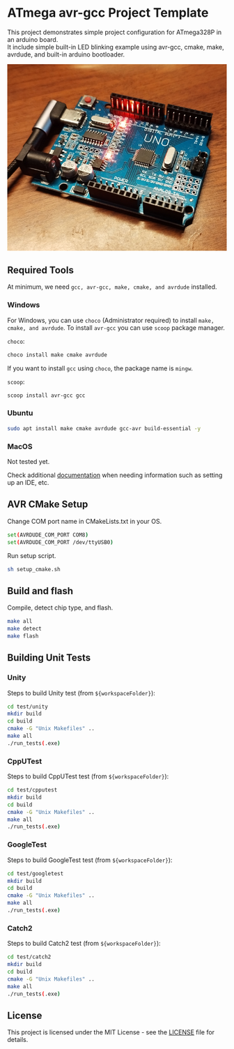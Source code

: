 # ATmega avr-gcc Project Template

This project demonstrates simple project configuration for ATmega328P in an arduino board.  
It include simple built-in LED blinking example using avr-gcc, cmake, make, avrdude, and built-in arduino bootloader.

<p align="center">
  <img src="images/arduino-uno-clone.png" alt="Arduino board">
</p>

## Required Tools

At minimum, we need `gcc, avr-gcc, make, cmake, and avrdude` installed.

### Windows

For Windows, you can use `choco` (Administrator required) to install `make, cmake, and avrdude`.
To install `avr-gcc` you can use `scoop` package manager.

`choco`:
```sh
choco install make cmake avrdude
```

If you want to install `gcc` using `choco`, the package name is `mingw`.

`scoop`:
```sh
scoop install avr-gcc gcc
```

### Ubuntu

```sh
sudo apt install make cmake avrdude gcc-avr build-essential -y
```

### MacOS

Not tested yet.

Check additional [documentation](docs/VSCodeSetup.md) when needing information such as setting up an IDE, etc.


## AVR CMake Setup

Change COM port name in CMakeLists.txt in your OS.

```sh
set(AVRDUDE_COM_PORT COM8)
set(AVRDUDE_COM_PORT /dev/ttyUSB0)
```

Run setup script.

```sh
sh setup_cmake.sh
```

## Build and flash

Compile, detect chip type, and flash.

```sh
make all
make detect
make flash
```

## Building Unit Tests

### Unity

Steps to build Unity test (from `${workspaceFolder}`):
```sh
cd test/unity
mkdir build
cd build
cmake -G "Unix Makefiles" ..
make all
./run_tests(.exe)
```

### CppUTest

Steps to build CppUTest test (from `${workspaceFolder}`):
```sh
cd test/cpputest
mkdir build
cd build
cmake -G "Unix Makefiles" ..
make all
./run_tests(.exe)
```

### GoogleTest

Steps to build GoogleTest test (from `${workspaceFolder}`):
```sh
cd test/googletest
mkdir build
cd build
cmake -G "Unix Makefiles" ..
make all
./run_tests(.exe)
```

### Catch2

Steps to build Catch2 test (from `${workspaceFolder}`):
```sh
cd test/catch2
mkdir build
cd build
cmake -G "Unix Makefiles" ..
make all
./run_tests(.exe)
```

## License

This project is licensed under the MIT License - see the [LICENSE](./LICENCE) file for details.
